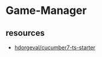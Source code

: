 # Game-Manager

## resources

- [hdorgeval/cucumber7-ts-starter](https://github.com/hdorgeval/cucumber7-ts-starter)